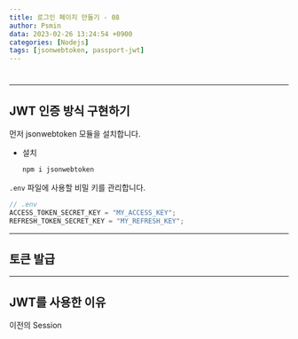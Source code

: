 ```yaml
---
title: 로그인 페이지 만들기 - 08
author: Psmin
data: 2023-02-26 13:24:54 +0900
categories: [Nodejs]
tags: [jsonwebtoken, passport-jwt]
---
```


#

---

## JWT 인증 방식 구현하기

먼저 jsonwebtoken 모듈을 설치합니다.

- 설치
  ```js
  npm i jsonwebtoken
  ```

`.env` 파일에 사용할 비밀 키를 관리합니다.

```js
// .env
ACCESS_TOKEN_SECRET_KEY = "MY_ACCESS_KEY";
REFRESH_TOKEN_SECRET_KEY = "MY_REFRESH_KEY";
```

---

## 토큰 발급

---

## JWT를 사용한 이유

이전의 Session
